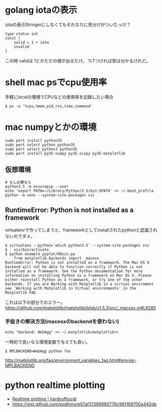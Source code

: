 # golang iotaの表示

iotaの表示Stringerにしなくてもそれなりに見分けがついたっけ？

```
type status int
const (
    valid = 1 + iota
    invalid
)
```

この時 validは 1とかただの値が出るだけ。 %Tつければ型は分かるけれど。

# shell mac psでcpu使用率

手軽にlocalの環境でCPUなどの使用率を記録したい場合

```
$ ps -o '%cpu,%mem,pid,rss,time,command'
```

# mac numpyとかの環境

```
sudo port install python35
sudo port select python python35
sudo port select python3 python35
sudo port install py35-numpy py35-scipy py35-matplotlib
```

## 仮想環境

```
# もし必要なら
python3.5 -m ensurepip --user
echo 'export PATH=~/Library/Python/3.5/bin:$PATH' >> ~/.bash_profile
python -m venv --system-site-packages viz
```

## RuntimeError: Python is not installed as a framework

virtualenvで作ってしまうと、frameworkとしてinstallされたpythonと認識されないのでダメ。

```
$ virtualenv --python=`which python3.5` --system-site-packages viz
$ . viz/bin/activate
$ python example_pyplot/00sin.py
    from matplotlib.backends import _macosx
RuntimeError: Python is not installed as a framework. The Mac OS X backend will not be able to function correctly if Python is not installed as a framework. See the Python documentation for more information on installing Python as a framework on Mac OS X. Please either reinstall Python as a framework, or try one of the other backends. If you are Working with Matplotlib in a virtual enviroment see 'Working with Matplotlib in Virtual environments' in the Matplotlib FAQ
```

これは以下の部分でのエラー。
https://github.com/matplotlib/matplotlib/blob/v1.5.3/src/_macosx.m#L6285


### 手抜きの解決方法(macosxのbackendを使わない)

```
echo "backend: WebAgg" >> ~/.matplotlib/matplotlibrc
```

一時的で良いなら環境変数で与えても良い。

```
$ MPLBACKEND=WebAgg python foo
```

http://matplotlib.org/faq/environment_variables_faq.html#envvar-MPLBACKEND

# python realtime plotting

- [Realtime plotting | hardsoftlucid](https://hardsoftlucid.wordpress.com/various-stuff/realtime-plotting/)
- https://gist.github.com/podhmo/e57af31389990776c981169700a442db

